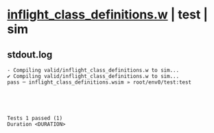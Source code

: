 # [inflight_class_definitions.w](../../../../../examples/tests/valid/inflight_class_definitions.w) | test | sim

## stdout.log
```log
- Compiling valid/inflight_class_definitions.w to sim...
✔ Compiling valid/inflight_class_definitions.w to sim...
pass ─ inflight_class_definitions.wsim » root/env0/test:test
 




Tests 1 passed (1) 
Duration <DURATION>

```

